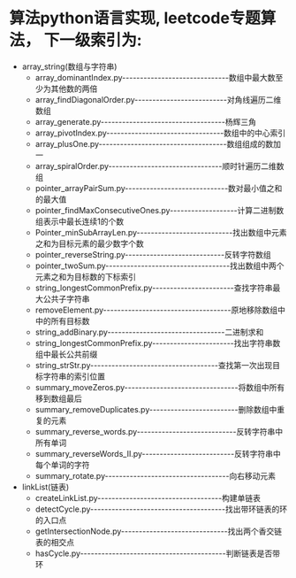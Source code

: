 # 算法python语言实现, leetcode专题算法， 下一级索引为:
- array_string(数组与字符串)
    - array_dominantIndex.py------------------------------数组中最大数至少为其他数的两倍
    - array_findDiagonalOrder.py--------------------------对角线遍历二维数组
    - array_generate.py-----------------------------------杨辉三角
    - array_pivotIndex.py---------------------------------数组中的中心索引
    - array_plusOne.py------------------------------------数组组成的数加一
    - array_spiralOrder.py--------------------------------顺时针遍历二维数组
    - pointer_arrayPairSum.py-----------------------------数对最小值之和的最大值
    - pointer_findMaxConsecutiveOnes.py-------------------计算二进制数组表示中最长连续1的个数
    - Pointer_minSubArrayLen.py---------------------------找出数组中元素之和为目标元素的最少数字个数
    - pointer_reverseString.py----------------------------反转字符数组
    - pointer_twoSum.py-----------------------------------找出数组中两个元素之和为目标数的下标索引
    - string_longestCommonPrefix.py-----------------------查找字符串最大公共子字符串
    - removeElement.py------------------------------------原地移除数组中中的所有目标数
    - string_addBinary.py---------------------------------二进制求和
    - string_longestCommonPrefix.py-----------------------找出字符串数组中最长公共前缀
    - string_strStr.py------------------------------------查找第一次出现目标字符串的索引位置
    - summary_moveZeros.py--------------------------------将数组中所有移到数组最后
    - summary_removeDuplicates.py-------------------------删除数组中重复的元素
    - summary_reverse_words.py----------------------------反转字符串中所有单词
    - summary_reverseWords_II.py--------------------------反转字符串中每个单词的字符
    - summary_rotate.py-----------------------------------向右移动元素
- linkList(链表)
    - createLinkList.py-----------------------------------构建单链表
    - detectCycle.py--------------------------------------找出带环链表的环的入口点
    - getIntersectionNode.py------------------------------找出两个香交链表的相交点
    - hasCycle.py-----------------------------------------判断链表是否带环
